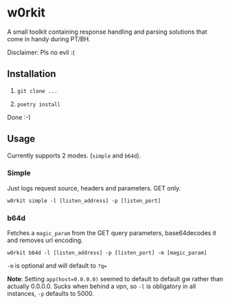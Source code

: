 # w0rkit

A small toolkit containing response handling and parsing solutions that come in handy during PT/BH.

Disclaimer: Pls no evil :(

## Installation

1. `git clone ...`

2. `poetry install`

Done :-)

## Usage

Currently supports 2 modes. (`simple` and `b64d`).

### Simple
Just logs request source, headers and parameters. GET only.

`w0rkit simple -l [listen_address] -p [listen_port]`

### b64d
Fetches a `magic_param` from the GET query parameters, base64decodes it and removes url encoding.

`w0rkit b64d -l [listen_address] -p [listen_port] -m [magic_param]`

`-m` is optional and will default to `?q=`

**Note**: Setting `app(host=0.0.0.0)` seemed to default to default gw rather than actually 0.0.0.0.
Sucks when behind a vpn, so `-l` is obligatory in all instances, `-p` defaults to 5000.
